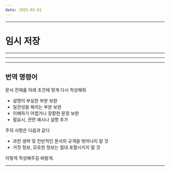 ```yaml
---
date: 2025-03-01
---
```


---
# 임시 저장





---
---
---
## 번역 명령어
문서 전체를 아래 조건에 맞게 다시 작성해줘
- 설명이 부실한 부분 보완
- 일관성을 해치는 부분 보완
- 이해하기 어렵거나 장황한 문장 보완
- 필요시, 관련 예시나 설명 추가

주의 사항은 다음과 같다
- 과한 생략 및 전반적인 문서의 규격을 벗어나지 말 것
- 거짓 정보, 모호한 정보는 절대 포함시키지 말 것

이렇게 작성해주길 바랄게.

---

